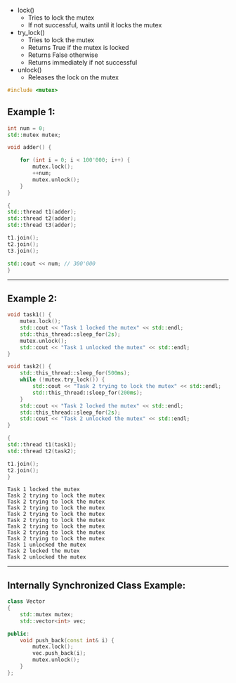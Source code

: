 - lock()
	- Tries to lock the mutex
	- If not successful, waits until it locks the mutex
- try_lock()
	- Tries to lock the mutex
	- Returns True if the mutex is locked
	- Returns False otherwise
	- Returns immediately if not successful
- unlock()
	- Releases the lock on the mutex

```cpp
#include <mutex>
```

## Example 1:
```cpp
int num = 0;
std::mutex mutex;

void adder() {

    for (int i = 0; i < 100'000; i++) {
        mutex.lock();
        ++num;
        mutex.unlock();
    }
} 

{
std::thread t1(adder);
std::thread t2(adder);
std::thread t3(adder);

t1.join();
t2.join();
t3.join();

std::cout << num; // 300'000
}
```
---

## Example 2:
```cpp
void task1() {
    mutex.lock();
    std::cout << "Task 1 locked the mutex" << std::endl;
    std::this_thread::sleep_for(2s);
    mutex.unlock();
    std::cout << "Task 1 unlocked the mutex" << std::endl;
}

void task2() {
    std::this_thread::sleep_for(500ms);
    while (!mutex.try_lock()) {
        std::cout << "Task 2 trying to lock the mutex" << std::endl;
        std::this_thread::sleep_for(200ms);
    }
    std::cout << "Task 2 locked the mutex" << std::endl;
    std::this_thread::sleep_for(2s);
    std::cout << "Task 2 unlocked the mutex" << std::endl;
}

{
std::thread t1(task1);
std::thread t2(task2);

t1.join();
t2.join();
}
```

```
Task 1 locked the mutex
Task 2 trying to lock the mutex
Task 2 trying to lock the mutex
Task 2 trying to lock the mutex
Task 2 trying to lock the mutex
Task 2 trying to lock the mutex
Task 2 trying to lock the mutex
Task 2 trying to lock the mutex
Task 2 trying to lock the mutex
Task 1 unlocked the mutex
Task 2 locked the mutex
Task 2 unlocked the mutex
```
---

## Internally Synchronized Class Example:
```cpp
class Vector
{
    std::mutex mutex;
    std::vector<int> vec;

public:
    void push_back(const int& i) {
        mutex.lock();
        vec.push_back(i);
        mutex.unlock();
    }
};
```

